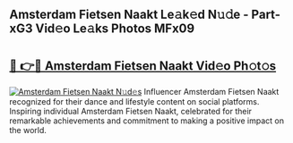 ## Amsterdam Fietsen Naakt Le𝚊k𝚎d N𝚞𝚍e - Part-xG3 Vid𝚎o Le𝚊ks Photos MFx09

# <h2><a href="http://fbaj8q.evod.top/?m=Amsterdam+Fietsen+Naakt">🔗 👉🔴 Amsterdam Fietsen Naakt Vid𝚎o Ph𝚘t𝚘s</a></h2>

[![Amsterdam Fietsen Naakt N𝚞d𝚎s](https://i.imgur.com/8V9OHl7.gif)](http://fbaj8q.evod.top/?m=Amsterdam+Fietsen+Naakt)
Influencer Amsterdam Fietsen Naakt recognized for their dance and lifestyle content on social platforms. Inspiring individual Amsterdam Fietsen Naakt, celebrated for their remarkable achievements and commitment to making a positive impact on the world. 
